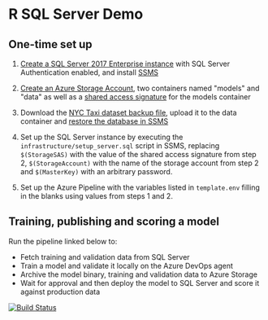 # R SQL Server Demo

## One-time set up

1) [Create a SQL Server 2017 Enterprise instance](https://docs.microsoft.com/en-us/azure/virtual-machines/windows/sql/quickstart-sql-vm-create-portal) with SQL Server Authentication enabled, and install [SSMS](https://docs.microsoft.com/en-us/sql/ssms/download-sql-server-management-studio-ssms)

2) [Create an Azure Storage Account](https://docs.microsoft.com/en-us/azure/storage/common/storage-account-create), two containers named "models" and "data" as well as a [shared access signature](https://docs.microsoft.com/en-us/rest/api/storageservices/delegate-access-with-shared-access-signature) for the models container

3) Download the [NYC Taxi dataset backup file](https://docs.microsoft.com/en-us/sql/machine-learning/tutorials/demo-data-nyctaxi-in-sql), upload it to the data container and [restore the database in SSMS](https://docs.microsoft.com/en-us/sql/relational-databases/backup-restore/restore-a-database-backup-using-ssms?view=sql-server-ver15)

4) Set up the SQL Server instance by executing the `infrastructure/setup_server.sql` script in SSMS, replacing `$(StorageSAS)` with the value of the shared access signature from step 2, `$(StorageAccount)` with the name of the storage account from step 2 and `$(MasterKey)` with an arbitrary password.

5) Set up the Azure Pipeline with the variables listed in `template.env` filling in the blanks using values from steps 1 and 2.

## Training, publishing and scoring a model

Run the pipeline linked below to:

- Fetch training and validation data from SQL Server
- Train a model and validate it locally on the Azure DevOps agent
- Archive the model binary, training and validation data to Azure Storage
- Wait for approval and then deploy the model to SQL Server and score it against production data

[![Build Status](https://dev.azure.com/dwrdev/pca-mlprep/_apis/build/status/r-sql-server-demo/train_model?branchName=master)](https://dev.azure.com/dwrdev/pca-mlprep/_build/latest?definitionId=332&branchName=master)
